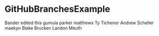 # GitHubBranchesExample
Bander edited this
gumula
parker matthews
Ty Tichenor
Andrew Scheller
maekyn
Blake Brucken
Landon Meuth

